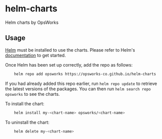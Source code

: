 # helm-charts
Helm charts by OpsWorks

## Usage

[Helm](https://helm.sh) must be installed to use the charts.  Please refer to
Helm's [documentation](https://helm.sh/docs) to get started.

Once Helm has been set up correctly, add the repo as follows:

```sh
    helm repo add opsworks https://opsworks-co.github.io/helm-charts
```

If you had already added this repo earlier, run `helm repo update` to retrieve
the latest versions of the packages.  You can then run `helm search repo
opsworks` to see the charts.

To install the <chart-name> chart:
```sh
    helm install my-<chart-name> opsworks/<chart-name>
```
To uninstall the chart:
```sh
    helm delete my-<chart-name>
```